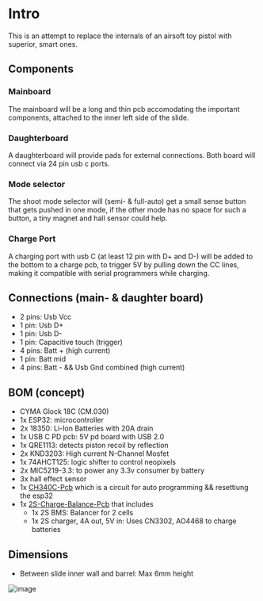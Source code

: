 # Intro

This is an attempt to replace the internals of an airsoft toy pistol with superior, smart ones. 

## Components

### Mainboard

The mainboard will be a long and thin pcb accomodating the important components, attached to the inner left side of the slide. 

### Daughterboard

A daughterboard will provide pads for external connections. Both board will connect via 24 pin usb c ports. 

### Mode selector

The shoot mode selector will (semi- & full-auto) get a small sense button that gets pushed in one mode, if the other mode has no space for such a button, a tiny magnet and hall sensor could help.

### Charge Port

A charging port with usb C (at least 12 pin with D+ and D-) will be added to the bottom to a charge pcb, to trigger 5V by pulling down the CC lines, making it compatible with serial programmers while charging.

## Connections (main- & daughter board)
- 2 pins: Usb Vcc
- 1 pin:  Usb D+
- 1 pin:  Usb D-
- 1 pin:  Capacitive touch (trigger)
- 4 pins: Batt + (high current)
- 1 pin:  Batt mid
- 4 pins: Batt - && Usb Gnd combined (high current)

## BOM (concept)

- CYMA Glock 18C (CM.030)
- 1x ESP32: microcontroller
- 2x 18350: Li-Ion Batteries with 20A drain
- 1x USB C PD pcb: 5V pd board with USB 2.0
- 1x QRE1113: detects piston recoil by reflection
- 2x KND3203: High current N-Channel Mosfet
- 1x 74AHCT125: logic shifter to control neopixels
- 2x MIC5219-3.3: to power any 3.3v consumer by battery
- 3x hall effect sensor
- 1x [CH340C-Pcb](https://github.com/DoganM95/CH340C-Pcb) which is a circuit for auto programming && resettiung the esp32
- 1x [2S-Charge-Balance-Pcb](https://github.com/DoganM95/2S-Charge-Balance-Pcb) that includes
  - 1x 2S BMS: Balancer for 2 cells
  - 1x 2S charger, 4A out, 5V in: Uses CN3302, AO4468 to charge batteries

## Dimensions
- Between slide inner wall and barrel: Max 6mm height

![image](https://github.com/DoganM95/IoT-Softair/assets/38842553/2528bff4-0c19-4a09-a9c6-f10ae86ed3b1)
